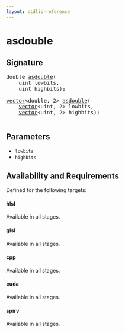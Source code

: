 ```yaml
---
layout: stdlib-reference
---
```


# asdouble

## Signature 

<pre>
<span class="code_keyword">double</span> <a href="/stdlib-reference/global-decls/asdouble">asdouble</a>(
    <span class="code_keyword">uint</span> <span class='code_param'>lowbits</span>,
    <span class="code_keyword">uint</span> <span class='code_param'>highbits</span>);

<a href="/stdlib-reference/types/vector/index" class="code_type">vector</a>&lt;<span class="code_keyword">double</span>, 2&gt; <a href="/stdlib-reference/global-decls/asdouble">asdouble</a>(
    <a href="/stdlib-reference/types/vector/index" class="code_type">vector</a>&lt;<span class="code_keyword">uint</span>, 2&gt; <span class='code_param'>lowbits</span>,
    <a href="/stdlib-reference/types/vector/index" class="code_type">vector</a>&lt;<span class="code_keyword">uint</span>, 2&gt; <span class='code_param'>highbits</span>);

</pre>

## Parameters

* `lowbits`
* `highbits`

## Availability and Requirements

Defined for the following targets:

#### hlsl
Available in all stages.

#### glsl
Available in all stages.

#### cpp
Available in all stages.

#### cuda
Available in all stages.

#### spirv
Available in all stages.



